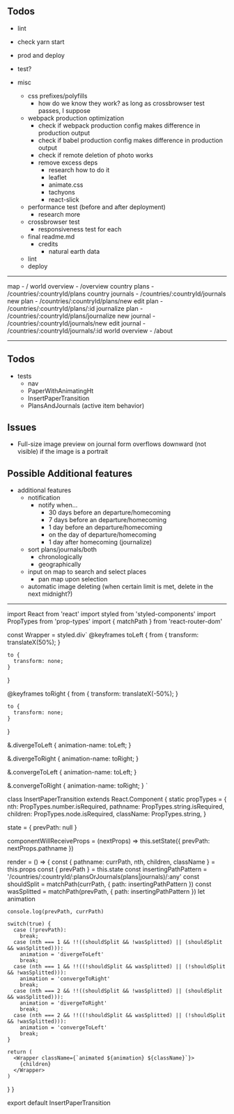 ## Todos

- lint
- check yarn start
- prod and deploy
- test?

- misc
  - css prefixes/polyfills
    - how do we know they work? as long as crossbrowser test passes, I suppose
  - webpack production optimization
    - check if webpack production config makes difference in production output
    - check if babel production config makes difference in production output
    - check if remote deletion of photo works
    - remove excess deps
      - research how to do it
      - leaflet
      - animate.css
      - tachyons
      - react-slick
  - performance test (before and after deployment)
    - research more
  - crossbrowser test
    - responsiveness test for each
  - final readme.md
    - credits
      - natural earth data
  - lint
  - deploy

---

map                     - /
world overview          - /overview
country plans           - /countries/:countryId/plans
country journals        - /countries/:countryId/journals
new plan                - /countries/:countryId/plans/new
edit plan               - /countries/:countryId/plans/:id
journalize plan         - /countries/:countryId/plans/journalize
new journal             - /countries/:countryId/journals/new
edit journal            - /countries/:countryId/journals/:id
world overview          - /about

---

## Todos

- tests
  - nav
  - PaperWithAnimatingHt
  - InsertPaperTransition
  - PlansAndJournals (active item behavior)

## Issues

- Full-size image preview on journal form overflows downward (not visible) if the image is a portrait

## Possible Additional features

- additional features
  - notification
    - notify when...
      - 30 days before an departure/homecoming
      - 7 days before an departure/homecoming
      - 1 day before an departure/homecoming
      - on the day of departure/homecoming
      - 1 day after homecoming (journalize)
  - sort plans/journals/both
    - chronologically
    - geographically
  - input on map to search and select places
    - pan map upon selection
  - automatic image deleting (when certain limit is met, delete in the next midnight?)

---

import React from 'react'
import styled from 'styled-components'
import PropTypes from 'prop-types'
import { matchPath } from 'react-router-dom'

const Wrapper = styled.div`
  @keyframes toLeft {
    from {
      transform: translateX(50%);
    }

    to {
      transform: none;
    }
  }

  @keyframes toRight {
    from {
      transform: translateX(-50%);
    }

    to {
      transform: none;
    }
  }

  &.divergeToLeft {
    animation-name: toLeft;
  }

  &.divergeToRight {
    animation-name: toRight;
  }

  &.convergeToLeft {
    animation-name: toLeft;
  }

  &.convergeToRight {
    animation-name: toRight;
  }
`

class InsertPaperTransition extends React.Component {
  static propTypes = {
    nth: PropTypes.number.isRequired,
    pathname: PropTypes.string.isRequired,
    children: PropTypes.node.isRequired,
    className: PropTypes.string,
  }

  state = {
    prevPath: null
  }

  componentWillReceiveProps = (nextProps) => this.setState({
    prevPath: nextProps.pathname
  })

  render = () => {
    const {
      pathname: currPath,
      nth, children, className
    } = this.props
    const { prevPath } = this.state
    const insertingPathPattern = '/countries/:countryId/:plansOrJournals(plans|journals)/:any'
    const shouldSplit = matchPath(currPath, { path: insertingPathPattern })
    const wasSplitted = matchPath(prevPath, { path: insertingPathPattern })
    let animation

    console.log(prevPath, currPath)

    switch(true) {
      case (!prevPath):
        break;
      case (nth === 1 && !!((shouldSplit && !wasSplitted) || (shouldSplit && wasSplitted))):
        animation = 'divergeToLeft'
        break;
      case (nth === 1 && !!((!shouldSplit && wasSplitted) || (!shouldSplit && !wasSplitted))):
        animation = 'convergeToRight'
        break;
      case (nth === 2 && !!((shouldSplit && !wasSplitted) || (shouldSplit && wasSplitted))):
        animation = 'divergeToRight'
        break;
      case (nth === 2 && !!((!shouldSplit && wasSplitted) || (!shouldSplit && !wasSplitted))):
        animation = 'convergeToLeft'
        break;
    }

    return (
      <Wrapper className={`animated ${animation} ${className}`}>
        {children}
      </Wrapper>
    )
  }
}

export default InsertPaperTransition
